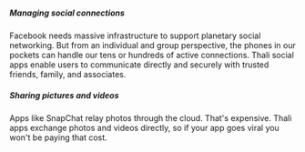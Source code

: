 ##### Managing social connections #####

Facebook needs massive infrastructure to support planetary social networking. But from an individual and group perspective, the phones in our pockets can handle our tens or hundreds of active connections. Thali social apps enable users to communicate directly and securely with trusted friends, family, and associates. 

##### Sharing pictures and videos #####

Apps like SnapChat relay photos through the cloud. That's expensive. Thali apps exchange photos and videos directly, so if your app goes viral you won't be paying that cost. 
